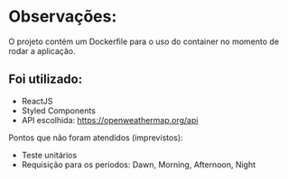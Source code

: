 # Observações:

O projeto contém um Dockerfile para o uso do container no momento de rodar a aplicação. 

## Foi utilizado:

- ReactJS
- Styled Components
- API escolhida: https://openweathermap.org/api

Pontos que não foram atendidos (imprevistos):

- Teste unitários
- Requisição para os períodos: Dawn, Morning, Afternoon, Night
